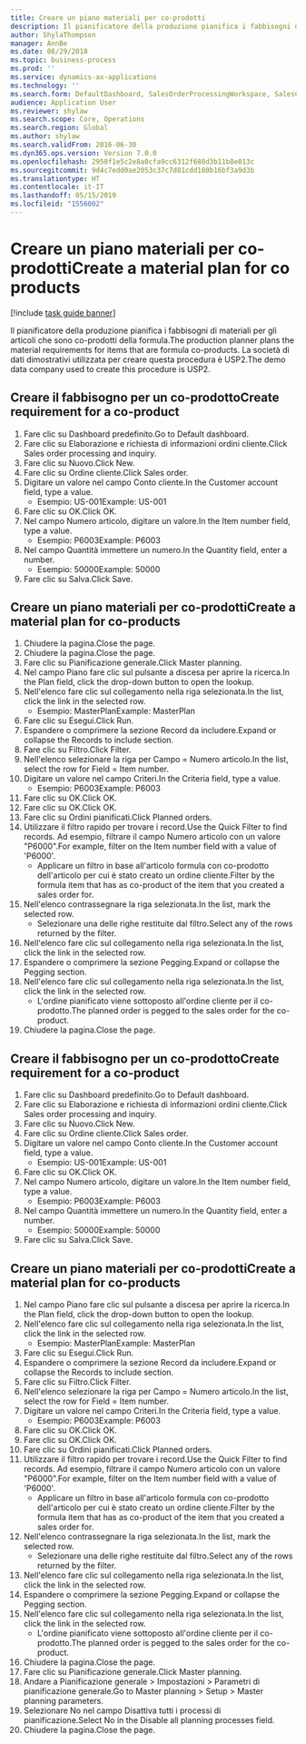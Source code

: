 ```yaml
---
title: Creare un piano materiali per co-prodotti
description: Il pianificatore della produzione pianifica i fabbisogni di materiali per gli articoli che sono co-prodotti della formula.
author: ShylaThompson
manager: AnnBe
ms.date: 08/29/2018
ms.topic: business-process
ms.prod: ''
ms.service: dynamics-ax-applications
ms.technology: ''
ms.search.form: DefaultDashboard, SalesOrderProcessingWorkspace, SalesCreateOrder, SalesTable, ReqCreatePlanWorkspace, ReqTransPlanCard, SysQueryForm, ReqTransPo
audience: Application User
ms.reviewer: shylaw
ms.search.scope: Core, Operations
ms.search.region: Global
ms.author: shylaw
ms.search.validFrom: 2016-06-30
ms.dyn365.ops.version: Version 7.0.0
ms.openlocfilehash: 2958f1e5c2e8a0cfa9cc6312f688d3b11b8e013c
ms.sourcegitcommit: 9d4c7edd0ae2053c37c7d81cdd180b16bf3a9d3b
ms.translationtype: HT
ms.contentlocale: it-IT
ms.lasthandoff: 05/15/2019
ms.locfileid: "1556002"
---
```

# <a name="create-a-material-plan-for-co-products"></a><span data-ttu-id="2f6ca-103">Creare un piano materiali per co-prodotti</span><span class="sxs-lookup"><span data-stu-id="2f6ca-103">Create a material plan for co products</span></span>

[!include [task guide banner](../../includes/task-guide-banner.md)]

<span data-ttu-id="2f6ca-104">Il pianificatore della produzione pianifica i fabbisogni di materiali per gli articoli che sono co-prodotti della formula.</span><span class="sxs-lookup"><span data-stu-id="2f6ca-104">The production planner plans the material requirements for items that are formula co-products.</span></span> <span data-ttu-id="2f6ca-105">La società di dati dimostrativi utilizzata per creare questa procedura è USP2.</span><span class="sxs-lookup"><span data-stu-id="2f6ca-105">The demo data company used to create this procedure is USP2.</span></span>


## <a name="create-requirement-for-a-co-product"></a><span data-ttu-id="2f6ca-106">Creare il fabbisogno per un co-prodotto</span><span class="sxs-lookup"><span data-stu-id="2f6ca-106">Create requirement for a co-product</span></span>
1. <span data-ttu-id="2f6ca-107">Fare clic su Dashboard predefinito.</span><span class="sxs-lookup"><span data-stu-id="2f6ca-107">Go to Default dashboard.</span></span>
2. <span data-ttu-id="2f6ca-108">Fare clic su Elaborazione e richiesta di informazioni ordini cliente.</span><span class="sxs-lookup"><span data-stu-id="2f6ca-108">Click Sales order processing and inquiry.</span></span>
3. <span data-ttu-id="2f6ca-109">Fare clic su Nuovo.</span><span class="sxs-lookup"><span data-stu-id="2f6ca-109">Click New.</span></span>
4. <span data-ttu-id="2f6ca-110">Fare clic su Ordine cliente.</span><span class="sxs-lookup"><span data-stu-id="2f6ca-110">Click Sales order.</span></span>
5. <span data-ttu-id="2f6ca-111">Digitare un valore nel campo Conto cliente.</span><span class="sxs-lookup"><span data-stu-id="2f6ca-111">In the Customer account field, type a value.</span></span>
    * <span data-ttu-id="2f6ca-112">Esempio: US-001</span><span class="sxs-lookup"><span data-stu-id="2f6ca-112">Example: US-001</span></span>  
6. <span data-ttu-id="2f6ca-113">Fare clic su OK.</span><span class="sxs-lookup"><span data-stu-id="2f6ca-113">Click OK.</span></span>
7. <span data-ttu-id="2f6ca-114">Nel campo Numero articolo, digitare un valore.</span><span class="sxs-lookup"><span data-stu-id="2f6ca-114">In the Item number field, type a value.</span></span>
    * <span data-ttu-id="2f6ca-115">Esempio: P6003</span><span class="sxs-lookup"><span data-stu-id="2f6ca-115">Example: P6003</span></span>  
8. <span data-ttu-id="2f6ca-116">Nel campo Quantità immettere un numero.</span><span class="sxs-lookup"><span data-stu-id="2f6ca-116">In the Quantity field, enter a number.</span></span>
    * <span data-ttu-id="2f6ca-117">Esempio: 50000</span><span class="sxs-lookup"><span data-stu-id="2f6ca-117">Example: 50000</span></span>  
9. <span data-ttu-id="2f6ca-118">Fare clic su Salva.</span><span class="sxs-lookup"><span data-stu-id="2f6ca-118">Click Save.</span></span>

## <a name="create-a-material-plan-for-co-products"></a><span data-ttu-id="2f6ca-119">Creare un piano materiali per co-prodotti</span><span class="sxs-lookup"><span data-stu-id="2f6ca-119">Create a material plan for co-products</span></span>
1. <span data-ttu-id="2f6ca-120">Chiudere la pagina.</span><span class="sxs-lookup"><span data-stu-id="2f6ca-120">Close the page.</span></span>
2. <span data-ttu-id="2f6ca-121">Chiudere la pagina.</span><span class="sxs-lookup"><span data-stu-id="2f6ca-121">Close the page.</span></span>
3. <span data-ttu-id="2f6ca-122">Fare clic su Pianificazione generale.</span><span class="sxs-lookup"><span data-stu-id="2f6ca-122">Click Master planning.</span></span>
4. <span data-ttu-id="2f6ca-123">Nel campo Piano fare clic sul pulsante a discesa per aprire la ricerca.</span><span class="sxs-lookup"><span data-stu-id="2f6ca-123">In the Plan field, click the drop-down button to open the lookup.</span></span>
5. <span data-ttu-id="2f6ca-124">Nell'elenco fare clic sul collegamento nella riga selezionata.</span><span class="sxs-lookup"><span data-stu-id="2f6ca-124">In the list, click the link in the selected row.</span></span>
    * <span data-ttu-id="2f6ca-125">Esempio: MasterPlan</span><span class="sxs-lookup"><span data-stu-id="2f6ca-125">Example: MasterPlan</span></span>  
6. <span data-ttu-id="2f6ca-126">Fare clic su Esegui.</span><span class="sxs-lookup"><span data-stu-id="2f6ca-126">Click Run.</span></span>
7. <span data-ttu-id="2f6ca-127">Espandere o comprimere la sezione Record da includere.</span><span class="sxs-lookup"><span data-stu-id="2f6ca-127">Expand or collapse the Records to include section.</span></span>
8. <span data-ttu-id="2f6ca-128">Fare clic su Filtro.</span><span class="sxs-lookup"><span data-stu-id="2f6ca-128">Click Filter.</span></span>
9. <span data-ttu-id="2f6ca-129">Nell'elenco selezionare la riga per Campo = Numero articolo.</span><span class="sxs-lookup"><span data-stu-id="2f6ca-129">In the list, select the row for Field = Item number.</span></span>
10. <span data-ttu-id="2f6ca-130">Digitare un valore nel campo Criteri.</span><span class="sxs-lookup"><span data-stu-id="2f6ca-130">In the Criteria field, type a value.</span></span>
    * <span data-ttu-id="2f6ca-131">Esempio: P6003</span><span class="sxs-lookup"><span data-stu-id="2f6ca-131">Example: P6003</span></span>  
11. <span data-ttu-id="2f6ca-132">Fare clic su OK.</span><span class="sxs-lookup"><span data-stu-id="2f6ca-132">Click OK.</span></span>
12. <span data-ttu-id="2f6ca-133">Fare clic su OK.</span><span class="sxs-lookup"><span data-stu-id="2f6ca-133">Click OK.</span></span>
13. <span data-ttu-id="2f6ca-134">Fare clic su Ordini pianificati.</span><span class="sxs-lookup"><span data-stu-id="2f6ca-134">Click Planned orders.</span></span>
14. <span data-ttu-id="2f6ca-135">Utilizzare il filtro rapido per trovare i record.</span><span class="sxs-lookup"><span data-stu-id="2f6ca-135">Use the Quick Filter to find records.</span></span> <span data-ttu-id="2f6ca-136">Ad esempio, filtrare il campo Numero articolo con un valore "P6000".</span><span class="sxs-lookup"><span data-stu-id="2f6ca-136">For example, filter on the Item number field with a value of 'P6000'.</span></span>
    * <span data-ttu-id="2f6ca-137">Applicare un filtro in base all'articolo formula con co-prodotto dell'articolo per cui è stato creato un ordine cliente.</span><span class="sxs-lookup"><span data-stu-id="2f6ca-137">Filter by the formula item that has as co-product of the item that you created a sales order for.</span></span>  
15. <span data-ttu-id="2f6ca-138">Nell'elenco contrassegnare la riga selezionata.</span><span class="sxs-lookup"><span data-stu-id="2f6ca-138">In the list, mark the selected row.</span></span>
    * <span data-ttu-id="2f6ca-139">Selezionare una delle righe restituite dal filtro.</span><span class="sxs-lookup"><span data-stu-id="2f6ca-139">Select any of the rows returned by the filter.</span></span>  
16. <span data-ttu-id="2f6ca-140">Nell'elenco fare clic sul collegamento nella riga selezionata.</span><span class="sxs-lookup"><span data-stu-id="2f6ca-140">In the list, click the link in the selected row.</span></span>
17. <span data-ttu-id="2f6ca-141">Espandere o comprimere la sezione Pegging.</span><span class="sxs-lookup"><span data-stu-id="2f6ca-141">Expand or collapse the Pegging section.</span></span>
18. <span data-ttu-id="2f6ca-142">Nell'elenco fare clic sul collegamento nella riga selezionata.</span><span class="sxs-lookup"><span data-stu-id="2f6ca-142">In the list, click the link in the selected row.</span></span>
    * <span data-ttu-id="2f6ca-143">L'ordine pianificato viene sottoposto all'ordine cliente per il co-prodotto.</span><span class="sxs-lookup"><span data-stu-id="2f6ca-143">The planned order is pegged to the sales order for the co-product.</span></span>  
19. <span data-ttu-id="2f6ca-144">Chiudere la pagina.</span><span class="sxs-lookup"><span data-stu-id="2f6ca-144">Close the page.</span></span>

## <a name="create-requirement-for-a-co-product"></a><span data-ttu-id="2f6ca-145">Creare il fabbisogno per un co-prodotto</span><span class="sxs-lookup"><span data-stu-id="2f6ca-145">Create requirement for a co-product</span></span>
1. <span data-ttu-id="2f6ca-146">Fare clic su Dashboard predefinito.</span><span class="sxs-lookup"><span data-stu-id="2f6ca-146">Go to Default dashboard.</span></span>
2. <span data-ttu-id="2f6ca-147">Fare clic su Elaborazione e richiesta di informazioni ordini cliente.</span><span class="sxs-lookup"><span data-stu-id="2f6ca-147">Click Sales order processing and inquiry.</span></span>
3. <span data-ttu-id="2f6ca-148">Fare clic su Nuovo.</span><span class="sxs-lookup"><span data-stu-id="2f6ca-148">Click New.</span></span>
4. <span data-ttu-id="2f6ca-149">Fare clic su Ordine cliente.</span><span class="sxs-lookup"><span data-stu-id="2f6ca-149">Click Sales order.</span></span>
5. <span data-ttu-id="2f6ca-150">Digitare un valore nel campo Conto cliente.</span><span class="sxs-lookup"><span data-stu-id="2f6ca-150">In the Customer account field, type a value.</span></span>
    * <span data-ttu-id="2f6ca-151">Esempio: US-001</span><span class="sxs-lookup"><span data-stu-id="2f6ca-151">Example: US-001</span></span>  
6. <span data-ttu-id="2f6ca-152">Fare clic su OK.</span><span class="sxs-lookup"><span data-stu-id="2f6ca-152">Click OK.</span></span>
7. <span data-ttu-id="2f6ca-153">Nel campo Numero articolo, digitare un valore.</span><span class="sxs-lookup"><span data-stu-id="2f6ca-153">In the Item number field, type a value.</span></span>
    * <span data-ttu-id="2f6ca-154">Esempio: P6003</span><span class="sxs-lookup"><span data-stu-id="2f6ca-154">Example: P6003</span></span>  
8. <span data-ttu-id="2f6ca-155">Nel campo Quantità immettere un numero.</span><span class="sxs-lookup"><span data-stu-id="2f6ca-155">In the Quantity field, enter a number.</span></span>
    * <span data-ttu-id="2f6ca-156">Esempio: 50000</span><span class="sxs-lookup"><span data-stu-id="2f6ca-156">Example: 50000</span></span>  
9. <span data-ttu-id="2f6ca-157">Fare clic su Salva.</span><span class="sxs-lookup"><span data-stu-id="2f6ca-157">Click Save.</span></span>

## <a name="create-a-material-plan-for-co-products"></a><span data-ttu-id="2f6ca-158">Creare un piano materiali per co-prodotti</span><span class="sxs-lookup"><span data-stu-id="2f6ca-158">Create a material plan for co-products</span></span>
1. <span data-ttu-id="2f6ca-159">Nel campo Piano fare clic sul pulsante a discesa per aprire la ricerca.</span><span class="sxs-lookup"><span data-stu-id="2f6ca-159">In the Plan field, click the drop-down button to open the lookup.</span></span>
2. <span data-ttu-id="2f6ca-160">Nell'elenco fare clic sul collegamento nella riga selezionata.</span><span class="sxs-lookup"><span data-stu-id="2f6ca-160">In the list, click the link in the selected row.</span></span>
    * <span data-ttu-id="2f6ca-161">Esempio: MasterPlan</span><span class="sxs-lookup"><span data-stu-id="2f6ca-161">Example: MasterPlan</span></span>  
3. <span data-ttu-id="2f6ca-162">Fare clic su Esegui.</span><span class="sxs-lookup"><span data-stu-id="2f6ca-162">Click Run.</span></span>
4. <span data-ttu-id="2f6ca-163">Espandere o comprimere la sezione Record da includere.</span><span class="sxs-lookup"><span data-stu-id="2f6ca-163">Expand or collapse the Records to include section.</span></span>
5. <span data-ttu-id="2f6ca-164">Fare clic su Filtro.</span><span class="sxs-lookup"><span data-stu-id="2f6ca-164">Click Filter.</span></span>
6. <span data-ttu-id="2f6ca-165">Nell'elenco selezionare la riga per Campo = Numero articolo.</span><span class="sxs-lookup"><span data-stu-id="2f6ca-165">In the list, select the row for Field = Item number.</span></span>
7. <span data-ttu-id="2f6ca-166">Digitare un valore nel campo Criteri.</span><span class="sxs-lookup"><span data-stu-id="2f6ca-166">In the Criteria field, type a value.</span></span>
    * <span data-ttu-id="2f6ca-167">Esempio: P6003</span><span class="sxs-lookup"><span data-stu-id="2f6ca-167">Example: P6003</span></span>  
8. <span data-ttu-id="2f6ca-168">Fare clic su OK.</span><span class="sxs-lookup"><span data-stu-id="2f6ca-168">Click OK.</span></span>
9. <span data-ttu-id="2f6ca-169">Fare clic su OK.</span><span class="sxs-lookup"><span data-stu-id="2f6ca-169">Click OK.</span></span>
10. <span data-ttu-id="2f6ca-170">Fare clic su Ordini pianificati.</span><span class="sxs-lookup"><span data-stu-id="2f6ca-170">Click Planned orders.</span></span>
11. <span data-ttu-id="2f6ca-171">Utilizzare il filtro rapido per trovare i record.</span><span class="sxs-lookup"><span data-stu-id="2f6ca-171">Use the Quick Filter to find records.</span></span> <span data-ttu-id="2f6ca-172">Ad esempio, filtrare il campo Numero articolo con un valore "P6000".</span><span class="sxs-lookup"><span data-stu-id="2f6ca-172">For example, filter on the Item number field with a value of 'P6000'.</span></span>
    * <span data-ttu-id="2f6ca-173">Applicare un filtro in base all'articolo formula con co-prodotto dell'articolo per cui è stato creato un ordine cliente.</span><span class="sxs-lookup"><span data-stu-id="2f6ca-173">Filter by the formula item that has as co-product of the item that you created a sales order for.</span></span>  
12. <span data-ttu-id="2f6ca-174">Nell'elenco contrassegnare la riga selezionata.</span><span class="sxs-lookup"><span data-stu-id="2f6ca-174">In the list, mark the selected row.</span></span>
    * <span data-ttu-id="2f6ca-175">Selezionare una delle righe restituite dal filtro.</span><span class="sxs-lookup"><span data-stu-id="2f6ca-175">Select any of the rows returned by the filter.</span></span>  
13. <span data-ttu-id="2f6ca-176">Nell'elenco fare clic sul collegamento nella riga selezionata.</span><span class="sxs-lookup"><span data-stu-id="2f6ca-176">In the list, click the link in the selected row.</span></span>
14. <span data-ttu-id="2f6ca-177">Espandere o comprimere la sezione Pegging.</span><span class="sxs-lookup"><span data-stu-id="2f6ca-177">Expand or collapse the Pegging section.</span></span>
15. <span data-ttu-id="2f6ca-178">Nell'elenco fare clic sul collegamento nella riga selezionata.</span><span class="sxs-lookup"><span data-stu-id="2f6ca-178">In the list, click the link in the selected row.</span></span>
    * <span data-ttu-id="2f6ca-179">L'ordine pianificato viene sottoposto all'ordine cliente per il co-prodotto.</span><span class="sxs-lookup"><span data-stu-id="2f6ca-179">The planned order is pegged to the sales order for the co-product.</span></span>  
16. <span data-ttu-id="2f6ca-180">Chiudere la pagina.</span><span class="sxs-lookup"><span data-stu-id="2f6ca-180">Close the page.</span></span>
17. <span data-ttu-id="2f6ca-181">Fare clic su Pianificazione generale.</span><span class="sxs-lookup"><span data-stu-id="2f6ca-181">Click Master planning.</span></span>
18. <span data-ttu-id="2f6ca-182">Andare a Pianificazione generale > Impostazioni > Parametri di pianificazione generale.</span><span class="sxs-lookup"><span data-stu-id="2f6ca-182">Go to Master planning > Setup > Master planning parameters.</span></span>
19. <span data-ttu-id="2f6ca-183">Selezionare No nel campo Disattiva tutti i processi di pianificazione.</span><span class="sxs-lookup"><span data-stu-id="2f6ca-183">Select No in the Disable all planning processes field.</span></span>
20. <span data-ttu-id="2f6ca-184">Chiudere la pagina.</span><span class="sxs-lookup"><span data-stu-id="2f6ca-184">Close the page.</span></span>

